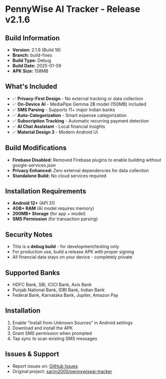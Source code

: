 # PennyWise AI Tracker - Release v2.1.6

## Build Information
- **Version:** 2.1.6 (Build 16)
- **Branch:** build-fixes
- **Build Type:** Debug
- **Build Date:** 2025-01-09
- **APK Size:** 158MB

## What's Included
- ✅ **Privacy-First Design** - No external tracking or data collection
- ✅ **On-Device AI** - MediaPipe Gemma 2B model (150MB) included
- ✅ **SMS Parsing** - Supports 11+ major Indian banks
- ✅ **Auto-Categorization** - Smart expense categorization
- ✅ **Subscription Tracking** - Automatic recurring payment detection
- ✅ **AI Chat Assistant** - Local financial insights
- ✅ **Material Design 3** - Modern Android UI

## Build Modifications
- **Firebase Disabled:** Removed Firebase plugins to enable building without google-services.json
- **Privacy Enhanced:** Zero external dependencies for data collection
- **Standalone Build:** No cloud services required

## Installation Requirements
- **Android 12+** (API 31)
- **4GB+ RAM** (AI model requires memory)
- **200MB+ Storage** (for app + model)
- **SMS Permission** (for transaction parsing)

## Security Notes
- This is a **debug build** - for development/testing only
- For production use, build a release APK with proper signing
- All financial data stays on your device - completely private

## Supported Banks
- HDFC Bank, SBI, ICICI Bank, Axis Bank
- Punjab National Bank, IDBI Bank, Indian Bank
- Federal Bank, Karnataka Bank, Jupiter, Amazon Pay

## Installation
1. Enable "Install from Unknown Sources" in Android settings
2. Download and install the APK
3. Grant SMS permission when prompted
4. Tap sync to scan existing SMS messages

## Issues & Support
- Report issues on: [GitHub Issues](https://github.com/Arvind-dev-india/pennywiseai-tracker/issues)
- Original project: [sarim2000/pennywiseai-tracker](https://github.com/sarim2000/pennywiseai-tracker)

